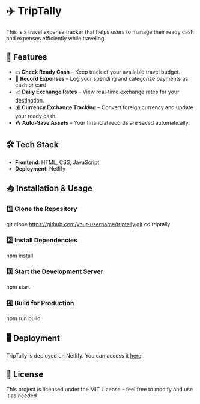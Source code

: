 # ✈️ TripTally

This is a travel expense tracker that helps users to manage their ready cash and expenses efficiently while traveling.

## 🚀 Features

- 💵 **Check Ready Cash** – Keep track of your available travel budget.
- 📝 **Record Expenses** – Log your spending and categorize payments as cash or card.
- 📈 **Daily Exchange Rates** – View real-time exchange rates for your destination.
- 💰 **Currency Exchange Tracking** – Convert foreign currency and update your ready cash.
- 📥 **Auto-Save Assets** – Your financial records are saved automatically.

## 🛠️ Tech Stack

- **Frontend**: HTML, CSS, JavaScript
- **Deployment**: Netlify

## 📥 Installation & Usage

### **1️⃣ Clone the Repository**

git clone https://github.com/your-username/triptally.git
cd triptally

### **2️⃣ Install Dependencies**

npm install

### **3️⃣ Start the Development Server**

npm start

### **4️⃣ Build for Production**

npm run build

## 🖥️ Deployment

TripTally is deployed on Netlify. You can access it [here](https://mytriptally.netlify.app/).

## 📜 License

This project is licensed under the MIT License – feel free to modify and use it as needed.
